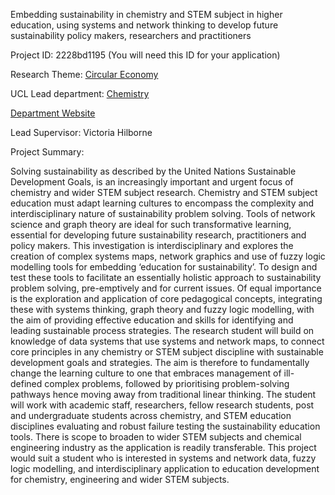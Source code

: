 Embedding sustainability in chemistry and STEM subject in higher education, using systems and network thinking to develop future sustainability policy makers, researchers and practitioners

Project ID: 2228bd1195
(You will need this ID for your application)

Research Theme: [Circular Economy](../themes/circular-economy.md)

UCL Lead department: [Chemistry](../departments/chemistry.md)

[Department Website](https://www.ucl.ac.uk/chemistry)

Lead Supervisor: Victoria Hilborne

Project Summary:

Solving sustainability as described by the United Nations Sustainable Development Goals, is an increasingly important and urgent focus of chemistry and wider STEM subject research. Chemistry and STEM subject education must adapt learning cultures to encompass the complexity and interdisciplinary nature of sustainability problem solving. Tools of network science and graph theory are ideal for such transformative learning, essential for developing future sustainability research, practitioners and policy makers. This investigation is interdisciplinary and explores the creation of complex systems maps, network graphics and use of fuzzy logic modelling tools for embedding ‘education for sustainability’. To design and test these tools to facilitate an essentially holistic approach to sustainability problem solving, pre-emptively and for current issues. Of equal importance is the exploration and application of core pedagogical concepts, integrating these with systems thinking, graph theory and fuzzy logic modelling, with the aim of providing effective education and skills for identifying and leading sustainable process strategies. 
 The research student will build on knowledge of data systems that use systems and network maps, to connect core principles in any chemistry or STEM subject discipline with sustainable development goals and strategies. The aim is therefore to fundamentally change the learning culture to one that embraces management of ill-defined complex problems, followed by prioritising problem-solving pathways hence moving away from traditional linear thinking. The student will work with academic staff, researchers, fellow research students, post and undergraduate students across chemistry, and STEM education disciplines evaluating and robust failure testing the sustainability education tools. There is scope to broaden to wider STEM subjects and chemical engineering industry as the application is readily transferable. 
 This project would suit a student who is interested in systems and network data, fuzzy logic modelling, and interdisciplinary application to education development for chemistry, engineering and wider STEM subjects.